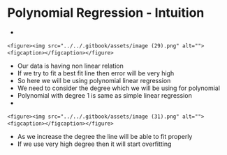 # Polynomial Regression - Intuition

*

    <figure><img src="../../.gitbook/assets/image (29).png" alt=""><figcaption></figcaption></figure>
* Our data is having non linear relation
* If we try to fit a best fit line then error will be very high
* So here we will be using polynomial linear regression
* &#x20;We need to consider the degree which we will be using for polynomial
* Polynomial with degree 1 is same as simple linear regression
*

    <figure><img src="../../.gitbook/assets/image (31).png" alt=""><figcaption></figcaption></figure>
* As we increase the degree the line will be able to fit properly
* If we use very high degree then it will start overfitting
